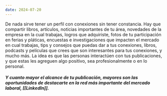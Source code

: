 ```yaml
---
date: 2024-07-20
---
```


De nada sirve tener un perfil con conexiones sin tener constancia. Hay que compartir libros, artículos, noticias importantes de tu área, novedades de la empresa en la cual trabajas, logros que adquiriste, fotos de tu participación en ferias y pláticas, encuestas e investigaciones que impacten el mercado en cual trabajas, tips y consejos que puedas dar a tus conexiones, libros, podcasts y películas que crees que son interesantes para tus conexiones, y mucho más. La idea es que las personas interactúen con tus publicaciones, y que estas les agreguen algo positivo, sea profesionalmente o en lo personal.

##### **Y cuanto mayor el alcance de tu publicación, mayores son las oportunidades de destacarte en la red más importante del mercado laboral, [[LinkedIn]]**.

